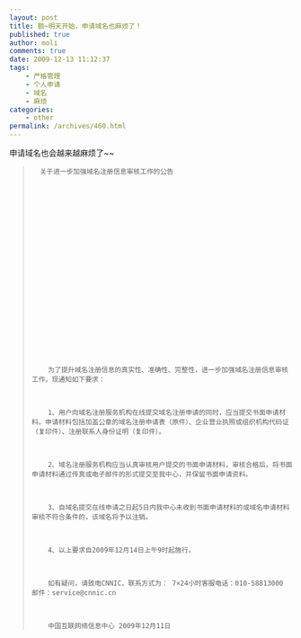 ```yaml
---
layout: post
title: 额~明天开始，申请域名也麻烦了！
published: true
author: moli
comments: true
date: 2009-12-13 11:12:37
tags:
    - 严格管理
    - 个人申请
    - 域名
    - 麻烦
categories:
    - other
permalink: /archives/460.html
---
```

申请域名也会越来越麻烦了~~

> 
>   
>     
>       关于进一步加强域名注册信息审核工作的公告
>     
>   
>   
>   
>     
>
>     
>   
> 
> 
> 
>   
>     
>
>     
>   
> 
> 
> 
>   
>     
>        
>       
>       
>         为了提升域名注册信息的真实性、准确性、完整性，进一步加强域名注册信息审核工作，现通知如下要求：
>       
>       
>       
>         1、用户向域名注册服务机构在线提交域名注册申请的同时，应当提交书面申请材料。申请材料包括加盖公章的域名注册申请表（原件）、企业营业执照或组织机构代码证（复印件）、注册联系人身份证明（复印件）。
>       
>       
>       
>         2、域名注册服务机构应当认真审核用户提交的书面申请材料，审核合格后，将书面申请材料通过传真或电子邮件的形式提交至我中心，并保留书面申请资料。
>       
>       
>       
>         3、自域名提交在线申请之日起5日内我中心未收到书面申请材料的或域名申请材料审核不符合条件的，该域名将予以注销。
>       
>       
>       
>         4、以上要求自2009年12月14日上午9时起施行。
>       
>       
>       
>         如有疑问，请致电CNNIC，联系方式为： 7×24小时客服电话：010-58813000 邮件：service@cnnic.cn
>       
>       
>       
>         中国互联网络信息中心 2009年12月11日
>       
>       
>       
>             